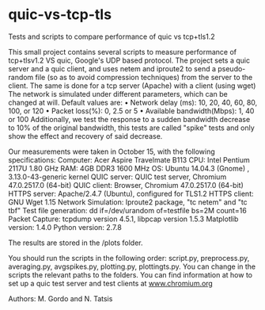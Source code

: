 # quic-vs-tcp-tls
Tests and scripts to compare performance of quic vs tcp+tls1.2

This small project contains several scripts to measure performance of tcp+tlsv1.2 VS quic, Google's UDP based protocol.
The project sets a quic server and a quic client, and uses netem and iproute2 to send a pseudo-random file (so as to avoid compression techniques) from the server to the client. The same is done for a tcp server (Apache) with a client (using wget)
The network is simulated under different parameters, which can be changed at will. Default values are:
•	Network delay (ms): 10, 20, 40, 60, 80, 100, or 120
•	Packet loss(%): 0, 2.5 or 5
•	Available bandwidth(Mbps): 1, 40 or 100
Additionally, we test the response to a sudden bandwidth decrease to 10% of the original bandwidth, this tests are called "spike" tests and only show the effect and recovery of said decrease.

Our measurements were taken in October 15, with the following specifications:
Computer:	Acer Aspire Travelmate B113
CPU:	Intel Pentium 2117U 1.80 GHz
RAM:	4GB DDR3 1600 MHz
OS:	Ubuntu 14.04.3 (Gnome) , 3.13.0-43-generic kernel
QUIC server:	QUIC test server, Chromium 47.0.2517.0 (64-bit)
QUIC client:	Browser, Chromium 47.0.2517.0 (64-bit)
HTTPS server:	Apache/2.4.7 (Ubuntu), configured for TLS1.2
HTTPS client:	GNU Wget 1.15
Network Simulation:	Iproute2 package, "tc netem" and "tc tbf"
Test file generation:	dd if=/dev/urandom of=testfile bs=2M count=16
Packet Capture:	tcpdump version 4.5.1, libpcap version 1.5.3
Matplotlib version:	1.4.0
Python version:	2.7.8

The results are stored in the /plots folder.

You should run the scripts in the following order: script.py, preprocess.py, averaging.py, avgspikes.py, plotting.py, plottingts.py.
You can change in the scripts the relevant paths to the folders.
You can find information at how to set up a quic test server and test clients at www.chromium.org

Authors: M. Gordo and N. Tatsis
